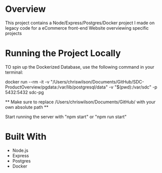 # Overview

This project contains a Node/Express/Postgres/Docker project I made on legacy code for a eCommerce front-end Website overviewing specific projects

# Running the Project Locally

TO spin up the Dockerized Database, use the following command in your terminal:

docker run --rm -it -v "/Users/chriswilson/Documents/GitHub/SDC-ProductOverview/pgdata:/var/lib/postgresql/data" -v "$(pwd):/var/sdc" -p 5432:5432 sdc-pg

** Make sure to replace /Users/chriswilson/Documents/GitHub/ with your own absolute path **

Start running the server with "npm start" or "npm run start"

# Built With

- Node.js
- Express
- Postgres
- Docker
